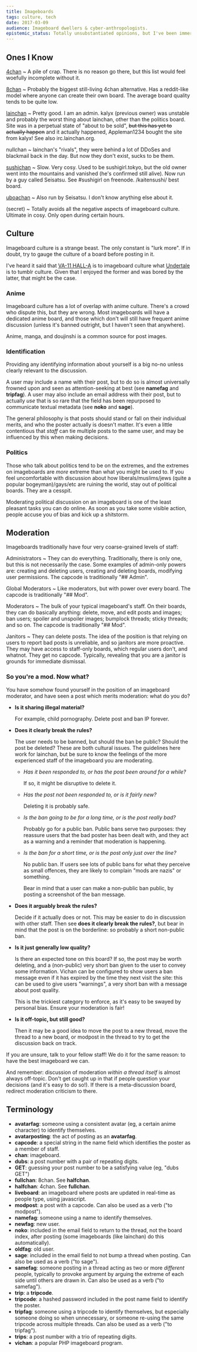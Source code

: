 ```yaml
---
title: Imageboards
tags: culture, tech
date: 2017-03-09
audience: Imageboard dwellers & cyber-anthropologists.
epistemic_status: Totally unsubstantiated opinions, but I've been immersed in this culture for a while.
---
```



Ones I Know
-----------

[4chan](http://www.4chan.org)
  ~ A pile of crap. There is no reason go there, but this list would
  feel woefully incomplete without it.

[8chan](https://8ch.pl/)
  ~ Probably the biggest still-living 4chan alternative. Has a
  reddit-like model where anyone can create their own board. The
  average board quality tends to be quite low.

[lainchan](https://lainchan.org)
  ~ Pretty good. I am an admin. kalyx (previous owner) was unstable
  and probably the worst thing about lainchan, other than the politics
  board. Site was in a perpetual state of "about to be sold", ~~but
  this has yet to actually happen~~ and it actually happened,
  Appleman1234 bought the site from kalyx! See also irc.lainchan.org.

nullchan
  ~ lainchan's "rivals", they were behind a lot of DDoSes and
  blackmail back in the day. But now they don't exist, sucks to be
  them.

[sushichan](https://sushigirl.us)
  ~ Slow. Very cosy. Used to be sushigirl.tokyo, but the old owner
  went into the mountains and vanished (he's confirmed still alive).
  Now run by a guy called Seisatsu. See #sushigirl on freenode.
  /kaitensushi/ best board.

[uboachan](https://uboachan.net)
  ~ Also run by Seisatsu. I don't know anything else about it.

(secret)
  ~ Totally avoids all the negative aspects of imageboard culture.
  Ultimate in cosy. Only open during certain hours.


Culture
-------

Imageboard culture is a strange beast. The only constant is "lurk
more". If in doubt, try to gauge the culture of a board before posting
in it.

I've heard it said that [VA-11 HALL-A](http://waifubartending.com) is
to imageboard culture what [Undertale](http://undertale.com) is to
tumblr culture. Given that I enjoyed the former and was bored by the
latter, that might be the case.

### Anime

Imageboard culture has a lot of overlap with anime culture. There's a
crowd who dispute this, but they are wrong. Most imageboards will have
a dedicated anime board, and those which don't will still have
frequent anime discussion (unless it's banned outright, but I haven't
seen that anywhere).

Anime, manga, and doujinshi is a common source for post images.

### Identification

Providing any identifying information about yourself is a big no-no
unless clearly relevant to the discussion.

A user may include a name with their post, but to do so is almost
universally frowned upon and seen as attention-seeking at best (see
**namefag** and **tripfag**). A user may also include an email address
with their post, but to actually *use* that is so rare that the field
has been repurposed to communicate textual metadata (see **noko** and
**sage**).

The general philosophy is that posts should stand or fall on their
individual merits, and who the poster actually is doesn't matter. It's
even a little contentious that *staff* can tie multiple posts to the
same user, and may be influenced by this when making decisions.

### Politics

Those who talk about politics tend to be on the extremes, and the
extremes on imageboards are *more* extreme than what you might be used
to. If you feel uncomfortable with discussion about how
liberals/muslims/jews (quite a popular bogeyman)/gays/etc are ruining
the world, stay out of political boards. They are a cesspit.

Moderating political discussion on an imageboard is one of the least
pleasant tasks you can do online. As soon as you take some visible
action, people accuse you of bias and kick up a shitstorm.


Moderation
----------

Imageboards traditionally have four very coarse-grained levels of
staff:

Administrators
  ~ They can do everything. Traditionally, there is only one, but this
  is not necessarily the case. Some examples of admin-only powers are:
  creating and deleting users, creating and deleting boards, modifying
  user permissions. The capcode is traditionally "## Admin".

Global Moderators
  ~ Like moderators, but with power over every board. The capcode is
  traditionally "## Mod".

Moderators
  ~ The bulk of your typical imageboard's staff. On their boards, they
  can do basically anything: delete, move, and edit posts and images;
  ban users; spoiler and unspoiler images; bumplock threads; sticky
  threads; and so on. The capcode is traditionally "## Mod".

Janitors
  ~ They can delete posts. The idea of the position is that relying on
  users to report bad posts is unreliable, and so janitors are more
  proactive. They may have access to staff-only boards, which regular
  users don't, and whatnot. They get no capcode. Typically, revealing
  that you are a janitor is grounds for immediate dismissal.

### So you're a mod. Now what?

You have somehow found yourself in the position of an imageboard
moderator, and have seen a post which merits moderation: what do you
do?

- **Is it sharing illegal material?**

    For example, child pornography. Delete post and ban IP forever.

- **Does it clearly break the rules?**

    The user needs to be banned, but should the ban be public? Should
    the post be deleted? These are both cultural issues. The
    guidelines here work for lainchan, but be sure to know the
    feelings of the more experienced staff of the imageboard you are
    moderating.

    - *Has it been responded to, or has the post been around for a
      while?*

        If so, it might be disruptive to delete it.

    - *Has the post not been responded to, or is it fairly new?*

        Deleting it is probably safe.

    - *Is the ban going to be for a long time, or is the post really
      bad?*

        Probably go for a public ban. Public bans serve two purposes:
        they reassure users that the bad poster has been dealt with,
        and they act as a warning and a reminder that moderation is
        happening.

    - *Is the ban for a short time, or is the post only just over the
      line?*

        No public ban. If users see lots of public bans for what they
        perceive as small offences, they are likely to complain "mods
        are nazis" or something.

        Bear in mind that a user can make a non-public ban public, by
        posting a screenshot of the ban message.

- **Does it arguably break the rules?**

    Decide if it actually does or not. This may be easier to do in
    discussion with other staff. Then see **does it clearly break the
    rules?**, but bear in mind that the post is on the borderline: so
    probably a short non-public ban.

- **Is it just generally low quality?**

    Is there an expected tone on this board? If so, the post may be
    worth deleting, and a (non-public) very short ban given to the
    user to convey some information. Vichan can be configured to show
    users a ban message even if it has expired by the time they next
    visit the site: this can be used to give users "warnings", a very
    short ban with a message about post quality.

    This is the trickiest category to enforce, as it's easy to be
    swayed by personal bias. Ensure your moderation is fair!

- **Is it off-topic, but still good?**

    Then it may be a good idea to move the post to a new thread, move
    the thread to a new board, or modpost in the thread to try to get
    the discussion back on track.

If you are unsure, talk to your fellow staff! We do it for the same
reason: to have the best imageboard we can.

And remember: discussion of moderation *within a thread itself* is
almost always off-topic. Don't get caught up in that if people
question your decisions (and it's easy to do so!). If there is a
meta-discussion board, redirect moderation criticism to there.


Terminology
-----------

- **avatarfag**: someone using a consistent avatar (eg, a certain
  anime character) to identify themselves.
- **avatarposting**: the act of posting as an **avatarfag**.
- **capcode**: a special string in the name field which identifies the
  poster as a member of staff.
- **chan**: imageboard.
- **dubs**: a post number with a pair of repeating digits.
- **GET**: guessing your post number to be a satisfying value (eg,
  "dubs GET")
- **fullchan**: 8chan. See **halfchan**.
- **halfchan**: 4chan. See **fullchan**.
- **liveboard**: an imageboard where posts are updated in real-time as
  people type, using javascript.
- **modpost**: a post with a capcode. Can also be used as a verb ("to
  modpost").
- **namefag**: someone using a name to identify themselves.
- **newfag**: new user.
- **noko**: included in the email field to return to the thread, not
  the board index, after posting (some imageboards (like lainchan) do
  this automatically).
- **oldfag**: old user.
- **sage**: included in the email field to not bump a thread when
  posting. Can also be used as a verb ("to sage").
- **samefag**: someone posting in a thread acting as two or more
  *different* people, typically to provoke argument by arguing the
  extreme of each side until others are drawn in. Can also be used as
  a verb ("to samefag").
- **trip**: a **tripcode**.
- **tripcode**: a hashed password included in the post name field to
  identify the poster.
- **tripfag**: someone using a tripcode to identify themselves, but
  especially someone doing so when unnecessary, or someone re-using
  the same tripcode across multiple threads. Can also be used as a
  verb ("to tripfag").
- **trips**: a post number with a trio of repeating digits.
- **vichan**: a popular PHP imageboard program.
